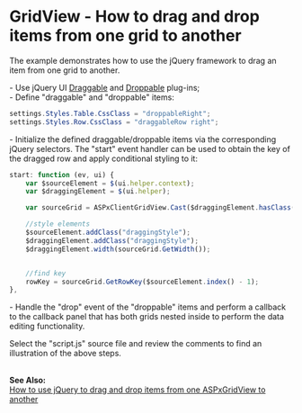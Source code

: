 # GridView - How to drag and drop items from one grid to another


<p>The example demonstrates how to use the jQuery framework to drag an item from one grid to another.</p>
<p>- Use jQuery UI <a href="http://jqueryui.com/draggable/">Draggable</a> and <a href="http://jqueryui.com/droppable/">Droppable</a> plug-ins;<br />- Define "draggable" and "droppable" items:</p>


```cs
settings.Styles.Table.CssClass = "droppableRight";
settings.Styles.Row.CssClass = "draggableRow right";
```


<p>- Initialize the defined draggable/droppable items via the corresponding jQuery selectors. The "start" event handler can be used to obtain the key of the dragged row and apply conditional styling to it:</p>


```js
start: function (ev, ui) {
    var $sourceElement = $(ui.helper.context);
    var $draggingElement = $(ui.helper);

    var sourceGrid = ASPxClientGridView.Cast($draggingElement.hasClass("left") ? "gridOne" : "gridTwo");

    //style elements
    $sourceElement.addClass("draggingStyle");
    $draggingElement.addClass("draggingStyle");
    $draggingElement.width(sourceGrid.GetWidth());


    //find key
    rowKey = sourceGrid.GetRowKey($sourceElement.index() - 1);
},

```


<p>- Handle the "drop" event of the "droppable" items and perform a callback to the callback panel that has both grids nested inside to perform the data editing functionality.</p>
<p>Select the "script.js" source file and review the comments to find an illustration of the above steps.</p>
<br /><strong>See </strong><strong>A</strong><strong>lso:<br /> </strong><a href="https://www.devexpress.com/Support/Center/p/E1810">How to use jQuery to drag and drop items from one ASPxGridView to another</a>

<br/>


